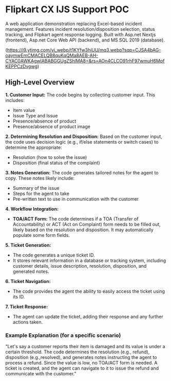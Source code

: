 # Flipkart CX IJS Support POC

A web application demonstration replacing Excel-based incident management.  Features incident resolution/disposition selection, status tracking, and Flipkart agent response logging. Built with Asp.net Nextjs (frontend), Asp.net Core Web API (backend), and MS SQL 2019 (database).

(https://i9.ytimg.com/vi_webp/t1KYfw3hiUU/mq3.webp?sqp=CJSA4bAG-oaymwEmCMACELQB8quKqQMa8AEB-AH-CYAC0AWKAgwIABABGGUgZShlMA8=&rs=AOn4CLCO91rhF97wmuH6MpfKEPPCzDvgwg)

## High-Level Overview

**1. Customer Input:** The code begins by collecting customer input. This includes:

   - Item value
   - Issue Type and Issue
   - Presence/absence of product
   - Presence/absence of product image

**2. Determining Resolution and Disposition:** Based on the customer input, the code uses decision logic (e.g., if/else statements or switch cases) to determine the appropriate:

   - Resolution (how to solve the issue)
   - Disposition (final status of the complaint)

**3. Notes Generation:** The code generates tailored notes for the agent to copy. These notes likely include:

   - Summary of the issue
   - Steps for the agent to take
   - Pre-written text to use in communication with the customer

**4. Workflow Integration:**

   - **TOA/ACT Form:** The code determines if a TOA (Transfer of Accountability) or ACT (Act on Complaint) form needs to be filled out, likely based on the resolution and disposition. It may automatically populate some form fields.

**5. Ticket Generation:**

   - The code generates a unique ticket ID.
   - It stores relevant information in a database or tracking system, including customer details, issue description, resolution, disposition, and generated notes.

**6. Ticket Navigation:**

   - The code provides the agent the ability to easily access the ticket using its ID.

**7. Ticket Response:**

   - The agent can update the ticket, adding their response and any further actions taken.

### Example Explanation (for a specific scenario)

"Let's say a customer reports their item is damaged and its value is under a certain threshold. The code determines the resolution (e.g., refund), disposition (e.g.,resolved), and generates notes instructing the agent to process a refund. Since the value is low, no TOA/ACT form is needed. A  ticket is created, and the agent can navigate to it to issue the refund and communicate with the customer."
